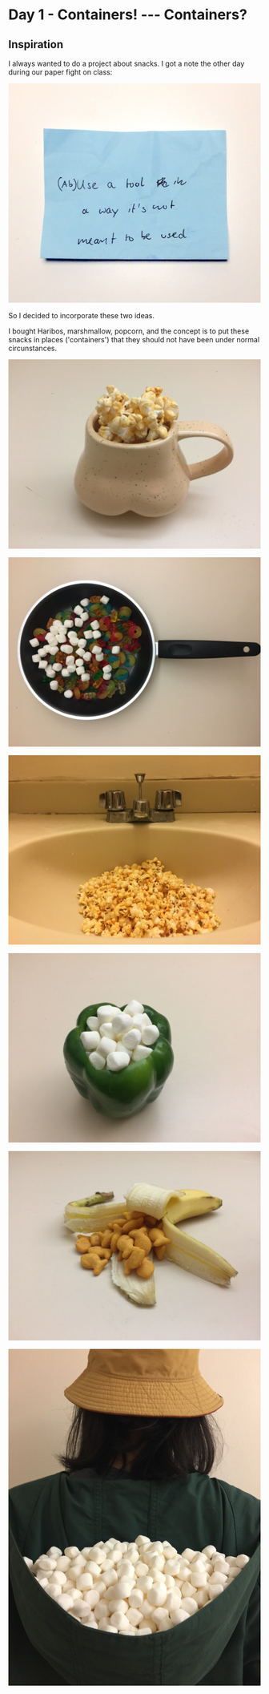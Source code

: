 # Day 1 - Containers! --- Containers?

## Inspiration

I always wanted to do a project about snacks. I got a note the other day during our paper fight on class:

![Img](img/day1/0.JPG)

So I decided to incorporate these two ideas.

I bought Haribos, marshmallow, popcorn, and the concept is to put these snacks in places ('containers') that they should not have been under normal circunstances.

![Img](img/day1/1.JPG)

![Img](img/day1/2.JPG)

![Img](img/day1/3.JPG)

![Img](img/day1/4.JPG)

![Img](img/day1/5.JPG)

![Img](img/day1/6.JPG)
